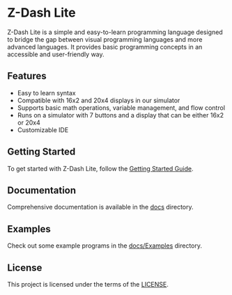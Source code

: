 # Z-Dash Lite

Z-Dash Lite is a simple and easy-to-learn programming language designed to bridge the gap between visual programming languages and more advanced languages. It provides basic programming concepts in an accessible and user-friendly way.

## Features
- Easy to learn syntax
- Compatible with 16x2 and 20x4 displays in our simulator
- Supports basic math operations, variable management, and flow control
- Runs on a simulator with 7 buttons and a display that can be either 16x2 or 20x4
- Customizable IDE

## Getting Started

To get started with Z-Dash Lite, follow the [Getting Started Guide](docs/getting_started.md).

## Documentation

Comprehensive documentation is available in the [docs](docs) directory.

## Examples

Check out some example programs in the [docs/Examples](docs/Examples) directory.

## License

This project is licensed under the terms of the [LICENSE](LICENSE.txt).
